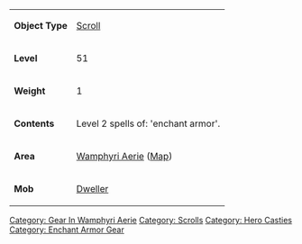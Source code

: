 <table>
<tr>
<td>

<b>Object Type</b>

</td>
<td>

[Scroll](:Category:Scrolls "wikilink")

</td>
</tr>
<tr>
<td>

<b>Level</b>

</td>
<td>

51

</td>
</tr>
<tr>
<td>

<b>Weight</b>

</td>
<td>

1

</td>
</tr>
<tr>
<td>

<b>Contents</b>

</td>
<td>

Level 2 spells of: 'enchant armor'.

</td>
</tr>
<tr>
<td>

<b>Area</b>

</td>
<td>

[Wamphyri Aerie](:Category:_Wamphyri_Aerie "wikilink")
([Map](Wamphyri_Aerie_Map "wikilink"))

</td>
</tr>
<tr>
<td>

<b>Mob</b>

</td>
<td>

[Dweller](Dweller "wikilink")

</td>
</tr>
</table>

[Category: Gear In Wamphyri
Aerie](Category:_Gear_In_Wamphyri_Aerie "wikilink") [Category:
Scrolls](Category:_Scrolls "wikilink") [Category: Hero
Casties](Category:_Hero_Casties "wikilink") [Category: Enchant Armor
Gear](Category:_Enchant_Armor_Gear "wikilink")

